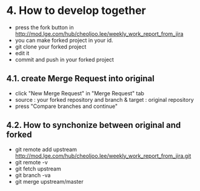 # 4. How to develop together
- press the fork button in http://mod.lge.com/hub/cheoljoo.lee/weekly_work_report_from_jira
- you can make forked project in your id.
- git clone your forked project
- edit it
- commit and push in your forked project

## 4.1. create Merge Request into original
- click "New Merge Request" in "Merge Request" tab
- source : your forked repository and branch & target : original repository
- press "Compare branches and continue"

## 4.2. How to synchonize between original and forked
- git remote add upstream http://mod.lge.com/hub/cheoljoo.lee/weekly_work_report_from_jira.git
- git remote -v
- git fetch upstream
- git branch -va
- git merge upstream/master
